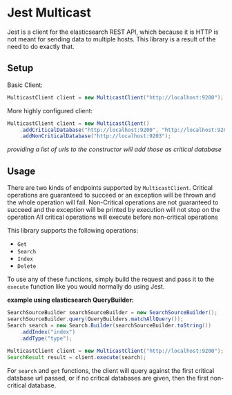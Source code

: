 Jest Multicast
==============
Jest is a client for the elasticsearch REST API, which because it is HTTP is not meant for sending data to multiple hosts.
This library is a result of the need to do exactly that. 

Setup
-------------
Basic Client: 
```Java
MulticastClient client = new MulticastClient("http://localhost:9200");
```
More highly configured client:
```Java
MulticastClient client = new MulticastClient()
    .addCriticalDatabase("http://localhost:9200", "http://localhost:9201")
    .addNonCriticalDatabase("http://localhost:9203");
```
*providing a list of urls to the constructor will add those as critical database*
   
Usage
--------------
There are two kinds of endpoints supported by `MulticastClient`.
Critical operations are guaranteed to succeed or an exception will be thrown and the whole operation will fail.
Non-Critical operations are not guaranteed to succeed and the exception will be printed by execution will not stop on the operation
All critical operations will execute before non-critical operations

This library supports the following operations: 
- `Get`
- `Search`
- `Index`
- `Delete`
 
To use any of these functions, simply build the request and pass it to the `execute` function like you would normally do
using Jest.   

**example using elasticsearch QueryBuilder:**
```java
SearchSourceBuilder searchSourceBuilder = new SearchSourceBuilder();
searchSourceBuilder.query(QueryBuilders.matchAllQuery());
Search search = new Search.Builder(searchSourceBuilder.toString())
    .addIndex("index")
    .addType("type");
    
MulticastClient client = new MulticastClient("http://localhost:9200");
SearchResult result = client.execute(search);
```

For `search` and `get` functions, the client will query against the first critical database url passed,
or if no critical databases are given, then the first non-critical database. 